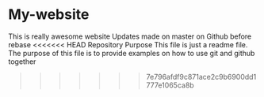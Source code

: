 # My-website
This is really awesome website
Updates made on master on Github before rebase
<<<<<<< HEAD
Repository Purpose
This file is just a readme file.
<Purpose>
The purpose of this file is to provide examples on how to use git and github together
>>>>>>> 7e796afdf9c871ace2c9b6900dd1777e1065ca8b
